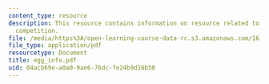 ```yaml
---
content_type: resource
description: This resource contains information on resource related to the aerial
  competition.
file: /media/https%3A/open-learning-course-data-rc.s3.amazonaws.com/16-01-unified-engineering-i-ii-iii-iv-fall-2005-spring-2006/04acb69ea0a09ae676dcfe24b9d16b50_egg_info.pdf
file_type: application/pdf
resourcetype: Document
title: egg_info.pdf
uid: 04acb69e-a0a0-9ae6-76dc-fe24b9d16b50
---
```

